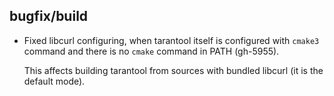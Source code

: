 ## bugfix/build

* Fixed libcurl configuring, when tarantool itself is configured with `cmake3`
  command and there is no `cmake` command in PATH (gh-5955).

  This affects building tarantool from sources with bundled libcurl (it is the
  default mode).
